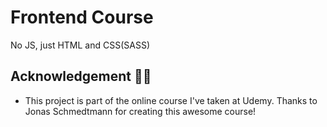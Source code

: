 # Frontend Course

No JS, just HTML and CSS(SASS)

## Acknowledgement 🙏🏻

- This project is part of the online course I've taken at Udemy. Thanks to Jonas Schmedtmann for creating this awesome course!

